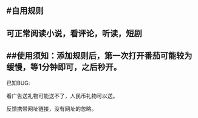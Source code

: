 #自用规则
---
可正常阅读小说，看评论，听读，短剧
---
##使用须知：添加规则后，第一次打开番茄可能较为缓慢，等1分钟即可，之后秒开。
---
已知BUG:

看广告送礼物可能送不了，人民币礼物可以送。

反馈携带网址链接，没有网址的忽略。

